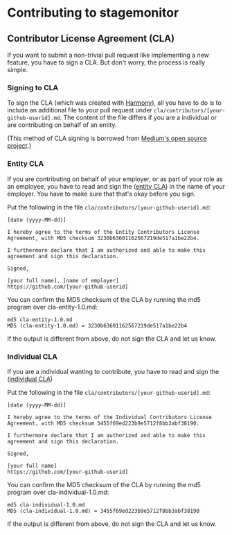 # Contributing to stagemonitor

## Contributor License Agreement (CLA)
If you want to submit a non-trivial pull request like implementing a new feature, you have to sign a CLA.
But don't worry, the process is really simple.

### Signing to CLA
To sign the CLA (which was created with [Harmony](http://selector.harmonyagreements.org)), all you have to do is to
include an additional file to your pull request under `cla/contributors/[your-github-userid].md`. The content of the
file differs if you are a individual or are contributing on behalf of an entity.

(This method of CLA signing is borrowed from [Medium's open source project](https://github.com/medium/opensource).)

### Entity CLA
If you are contributing on behalf of your employer, or as part of your role as an employee, you have to read and sign
the ([entity CLA](https://github.com/stagemonitor/stagemonitor/blob/master/cla/cla-entity-1.0.md)) in the name of your
employer. You have to make sure that that's okay before you sign.


Put the following in the file `cla/contributors/[your-github-userid].md`:

```
[date (yyyy-MM-dd)]

I hereby agree to the terms of the Entity Contributors License
Agreement, with MD5 checksum 3230b63601162567219de517a1be22b4.

I furthermore declare that I am authorized and able to make this
agreement and sign this declaration.

Signed,

[your full name], [name of employer]
https://github.com/[your-github-userid]
```

You can confirm the MD5 checksum of the CLA by running the md5 program over cla-entity-1.0.md:

```
md5 cla-entity-1.0.md
MD5 (cla-entity-1.0.md) = 3230b63601162567219de517a1be22b4
```

If the output is different from above, do not sign the CLA and let us know.

### Individual CLA
If you are a individual wanting to contribute, you have to read and sign the
([individual CLA](https://github.com/stagemonitor/stagemonitor/blob/master/cla/cla-individual-1.0.md))

Put the following in the file `cla/contributors/[your-github-userid].md`:

```
[date (yyyy-MM-dd)]

I hereby agree to the terms of the Individual Contributors License
Agreement, with MD5 checksum 3455f69ed223b9e5712f8bb3abf38190.

I furthermore declare that I am authorized and able to make this
agreement and sign this declaration.

Signed,

[your full name]
https://github.com/[your-github-userid]
```

You can confirm the MD5 checksum of the CLA by running the md5 program over cla-individual-1.0.md:

```
md5 cla-individual-1.0.md
MD5 (cla-individual-1.0.md) = 3455f69ed223b9e5712f8bb3abf38190
```

If the output is different from above, do not sign the CLA and let us know.
